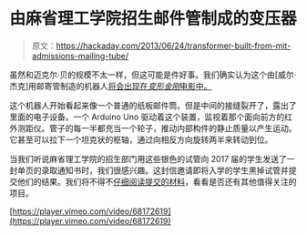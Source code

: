 # 由麻省理工学院招生邮件管制成的变压器

> 原文：<https://hackaday.com/2013/06/24/transformer-built-from-mit-admissions-mailing-tube/>

虽然和迈克尔·贝的规模不太一样，但这可能是件好事。我们确实认为这个由[威尔·杰克]用邮寄管制造的机器人[将会出现在*变形金刚*电影中。](http://wjscience.com/2013/06/18/mit-robotube/)

这个机器人开始看起来像一个普通的纸板邮件筒。但是中间的接缝裂开了，露出了里面的电子设备。一个 Arduino Uno 驱动着这个装置，监视着那个面向前方的红外测距仪。管子的每一半都充当一个轮子，推动内部构件的静止质量以产生运动。它甚至可以拉下一个坦克状的枢轴，通过向相反方向旋转两半来转动到位。

当我们听说麻省理工学院的招生部门用这些银色的试管向 2017 届的学生发送了一封单页的录取通知书时，我们很感兴趣。这封信邀请即将入学的学生黑掉试管并提交他们的结果。我们将不得不[仔细阅读提交的材料](http://hackthetubes.mitadmissions.org/)，看看是否还有其他值得关注的项目。

[https://player.vimeo.com/video/68172619](https://player.vimeo.com/video/68172619)